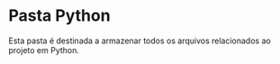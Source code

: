 # Pasta Python
Esta pasta é destinada a armazenar todos os arquivos relacionados ao projeto em Python.
